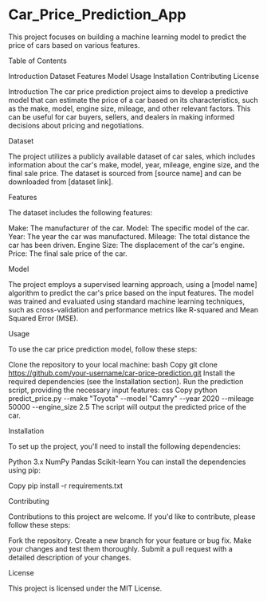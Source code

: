 # Car_Price_Prediction_App

This project focuses on building a machine learning model to predict the price of cars based on various features.

Table of Contents

Introduction
Dataset
Features
Model
Usage
Installation
Contributing
License

Introduction
The car price prediction project aims to develop a predictive model that can estimate the price of a car based on its characteristics, such as the make, model, engine size, mileage, and other relevant factors. This can be useful for car buyers, sellers, and dealers in making informed decisions about pricing and negotiations.


Dataset

The project utilizes a publicly available dataset of car sales, which includes information about the car's make, model, year, mileage, engine size, and the final sale price. The dataset is sourced from [source name] and can be downloaded from [dataset link].


Features

The dataset includes the following features:

Make: The manufacturer of the car.
Model: The specific model of the car.
Year: The year the car was manufactured.
Mileage: The total distance the car has been driven.
Engine Size: The displacement of the car's engine.
Price: The final sale price of the car.

Model

The project employs a supervised learning approach, using a [model name] algorithm to predict the car's price based on the input features. The model was trained and evaluated using standard machine learning techniques, such as cross-validation and performance metrics like R-squared and Mean Squared Error (MSE).


Usage

To use the car price prediction model, follow these steps:

Clone the repository to your local machine:
bash
Copy
git clone https://github.com/your-username/car-price-prediction.git
Install the required dependencies (see the Installation section).
Run the prediction script, providing the necessary input features:
css
Copy
python predict_price.py --make "Toyota" --model "Camry" --year 2020 --mileage 50000 --engine_size 2.5
The script will output the predicted price of the car.

Installation

To set up the project, you'll need to install the following dependencies:

Python 3.x
NumPy
Pandas
Scikit-learn
You can install the dependencies using pip:

Copy
pip install -r requirements.txt

Contributing

Contributions to this project are welcome. If you'd like to contribute, please follow these steps:

Fork the repository.
Create a new branch for your feature or bug fix.
Make your changes and test them thoroughly.
Submit a pull request with a detailed description of your changes.

License

This project is licensed under the MIT License.
